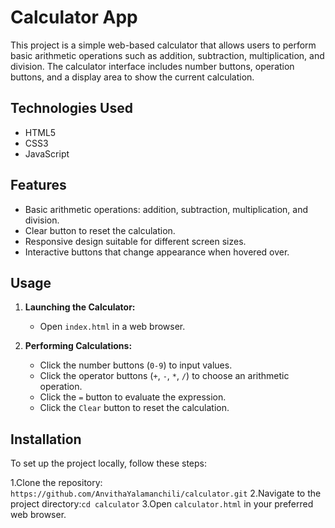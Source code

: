 # Calculator App

This project is a simple web-based calculator that allows users to perform basic arithmetic operations such as addition, subtraction, multiplication, and division. The calculator interface includes number buttons, operation buttons, and a display area to show the current calculation.

## Technologies Used

- HTML5
- CSS3
- JavaScript

## Features

- Basic arithmetic operations: addition, subtraction, multiplication, and division.
- Clear button to reset the calculation.
- Responsive design suitable for different screen sizes.
- Interactive buttons that change appearance when hovered over.

## Usage

1. **Launching the Calculator:**
   - Open `index.html` in a web browser.

2. **Performing Calculations:**
   - Click the number buttons (`0-9`) to input values.
   - Click the operator buttons (`+`, `-`, `*`, `/`) to choose an arithmetic operation.
   - Click the `=` button to evaluate the expression.
   - Click the `Clear` button to reset the calculation.

## Installation

To set up the project locally, follow these steps:

1.Clone the repository:  `https://github.com/AnvithaYalamanchili/calculator.git`
2.Navigate to the project directory:`cd calculator`
3.Open `calculator.html` in your preferred web browser.


